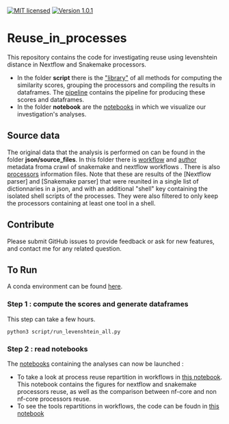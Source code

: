[![MIT licensed](https://img.shields.io/badge/license-MIT-blue.svg)](LICENSE) [![Version 1.0.1](https://img.shields.io/badge/version-v1.0.1-blue)]()


# Reuse_in_processes

This repository contains the code for investigating reuse using levenshtein distance in Nextflow and Snakemake processors. 


- In the folder __script__ there is the ["library"](script/simil_process.py) of all methods for computing the similarity scores, grouping the processors and compiling the results in dataframes. The [pipeline](script/run_levenshtein_all.py) contains the pipeline for producing these scores and dataframes.
- In the folder __notebook__ are the [notebooks](/notebook/) in which we visualize our investigation's analyses.

## Source data

The original data that the analysis is performed on can be found in the folder __json/source_files__. In this folder there is [workflow](/json/source_files/wf_new_crawl_nextflow.json) and [author](/json/source_files/author_clem_nf.json) metadata froma crawl of snakemake and nextflow workflows . 
There is also [processors](/json/source_files/nf_proc_tool_shell.json) information files. Note that these are results of the [Nextflow parser] and [Snakemake parser] that were reunited in a single list of dictionnaries in a json, and with an additional "shell" key containing the isolated shell scripts of the processes. They were also filtered to only keep the processors containing at least one tool in a shell.


## Contribute
Please submit GitHub issues to provide feedback or ask for new features, and contact me for any related question.


## To Run

A conda environment can be found [here](json/conda_env.txt).

### Step 1 : compute the scores and generate dataframes

This step can take a few hours. 

```
python3 script/run_levenshtein_all.py
```

### Step 2 : read notebooks

The [notebooks](/notebook/) containing the analyses can now be launched :
- To take a look at process reuse repartition in workflows in [this notebook](/notebook/Figures_reuse_processes_simil_shell.ipynb). This notebook contains the figures for nextflow and snakemake processors reuse, as well as the comparison between nf-core and non nf-core processors reuse.
- To see the tools repartitions in workflows, the code can be foudn in [this notebook](/notebook/group_patterns_proc.ipynb) 





